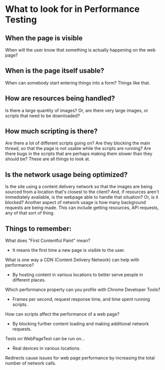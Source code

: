 # What to look for in Performance Testing

## When the page is visible
When will the user know that something is actually happening on the web page?

## When is the page itself usable?
When can somebody start entering things into a form? Things like that.

## How are resources being handled?
Is there a large quantity of images? Or, are there very large images, or scripts that need to be downloaded?

## How much scripting is there?
Are there a lot of different scripts going on? Are they blocking the main thread, so that the page is not usable while the scripts are running? Are there bugs in the scripts that are perhaps making them slower than they should be? These are all things to look at.

## Is the network usage being optimized?
Is the site using a content delivery network so that the images are being sourced from a location that's closest to the client? And, if resources aren't immediately available, is the webpage able to handle that situation? Or, is it blocked? Another aspect of network usage is how many background requests are being made. This can include getting resources, API requests, any of that sort of thing.

## Things to remember:

What does "First Contentful Paint" mean?
- It means the first time a new page is visible to the user.

What is one way a CDN (Content Delivery Network) can help with performance?
- By hosting content in various locations to better serve people in different places.

Which performance property can you profile with Chrome Developer Tools?
- Frames per second, request response time, and time spent running scripts.

How can scripts affect the performance of a web page?
- By blocking further content loading and making additional network requests.

Tests on WebPageTest can be run on...
- Real devices in various locations.

Redirects cause issues for web page performance by increasing the total number of network calls.